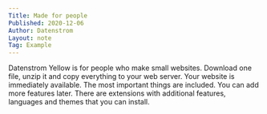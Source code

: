 ```yaml
---
Title: Made for people
Published: 2020-12-06
Author: Datenstrom
Layout: note
Tag: Example
---
```

Datenstrom Yellow is for people who make small websites. Download one file, unzip it and copy everything to your web server. Your website is immediately available. The most important things are included. You can add more features later. There are extensions with additional features, languages and themes that you can install. 

